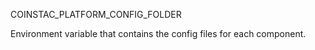 COINSTAC_PLATFORM_CONFIG_FOLDER

Environment variable that contains the config files for each component.
